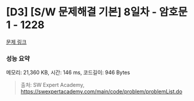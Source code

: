 # [D3] [S/W 문제해결 기본] 8일차 - 암호문1 - 1228 

[문제 링크](https://swexpertacademy.com/main/code/problem/problemDetail.do?contestProbId=AV14w-rKAHACFAYD) 

### 성능 요약

메모리: 21,360 KB, 시간: 146 ms, 코드길이: 946 Bytes



> 출처: SW Expert Academy, https://swexpertacademy.com/main/code/problem/problemList.do